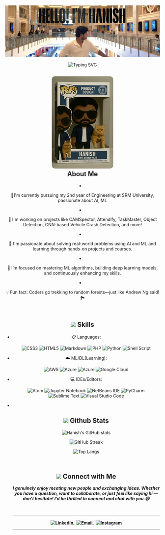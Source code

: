 
  <p>
  <img src="https://github.com/hanish9193/hanish9193/blob/main/back.jpg?raw=true" alt="Back Image">
</p>

<div align="center">
<p><img src="https://readme-typing-svg.herokuapp.com?font=ROBOT&amp;size=25&amp;color=39FF14&amp;background=000000&amp;center=true&amp;vCenter=true&amp;width=490&amp;lines=%3E+Welcome+to+my+GitHub+profile...!" alt="Typing SVG"></p>
<!-- About Me Section with Heading and Image -->
<h2 id="--about-me" align="center">
  <img src="https://github.com/hanish9193/hanish9193/blob/main/pic.jpg?raw=true" alt="About Me" width="200" style="border-radius: 10px;"><br>
  <b>About Me</b>
</h2>

<li>
<p>🔭I'm currently pursuing my 2nd year of Engineering at SRM University, passionate about AI, ML</p>
</li>
<li>
<p>🤖 I'm working on projects like CAMSpector, Attendify, TaskMaster, Object Detection, CNN-based Vehicle Crash Detection, and more!</p>
</li>
<li>
<p>💬 I'm passionate about solving real-world problems using AI and ML and learning through hands-on projects and courses.</p>
</li>
<li>
<p>🧠 I’m focused on mastering ML algorithms, building deep learning models, and continuously enhancing my skills.</p>
</li>
<li>
<p>💡 Fun fact: Coders go trekking to random forests—just like Andrew Ng said! 🏞️</p>
</li>
</ul>
<br>
<h2 id="-skills"><img src="https://media2.giphy.com/media/QssGEmpkyEOhBCb7e1/giphy.gif?cid=ecf05e47a0n3gi1bfqntqmob8g9aid1oyj2wr3ds3mg700bl&amp;rid=giphy.gif" width="25"><b> Skills</b></h2>
<p align="center">
</p><ul>
<li>
<p>📋 Languages:</p>
<p><img src="https://img.shields.io/badge/css3-%231572B6.svg?style=for-the-badge&amp;logo=css3&amp;logoColor=white" alt="CSS3">
<img src="https://img.shields.io/badge/html5-%23E34F26.svg?style=for-the-badge&amp;logo=html5&amp;logoColor=white" alt="HTML5">
<img src="https://img.shields.io/badge/c-%2300599C.svg?style=for-the-badge&logo=c&logoColor=white" alt="Markdown">
<img src="https://img.shields.io/badge/c++-%2300599C.svg?style=for-the-badge&logo=c%2B%2B&logoColor=white" alt="PHP">
<img src="https://img.shields.io/badge/python-3670A0?style=for-the-badge&amp;logo=python&amp;logoColor=ffdd54" alt="Python">
<img src="https://img.shields.io/badge/java-%23ED8B00.svg?style=for-the-badge&logo=openjdk&logoColor=white" alt="Shell Script"></p>
</li>
<li>
<p>☁️ ML/DL(Learning):</p>
<p><img src="https://img.shields.io/badge/TensorFlow-%23FF6F00.svg?style=for-the-badge&logo=TensorFlow&logoColor=white" alt="AWS">
<img src="https://img.shields.io/badge/Matplotlib-%23ffffff.svg?style=for-the-badge&logo=Matplotlib&logoColor=black" alt="Azure">
<img src="https://img.shields.io/badge/pandas-%23150458.svg?style=for-the-badge&logo=pandas&logoColor=white" alt="Azure">
<img src="https://img.shields.io/badge/numpy-%23013243.svg?style=for-the-badge&logo=numpy&logoColor=white" alt="Google Cloud"></p>
</li>
<li>
<p>💻 IDEs/Editors:</p>
<p><img src="https://img.shields.io/badge/IntelliJIDEA-000000.svg?style=for-the-badge&logo=intellij-idea&logoColor=white" alt="Atom">
<img src="https://img.shields.io/badge/jupyter-%23FA0F00.svg?style=for-the-badge&amp;logo=jupyter&amp;logoColor=white" alt="Jupyter Notebook">
<img src="https://img.shields.io/badge/Replit-DD1200?style=for-the-badge&logo=Replit&logoColor=white" alt="NetBeans IDE">
<img src="https://img.shields.io/badge/pycharm-143?style=for-the-badge&amp;logo=pycharm&amp;logoColor=black&amp;color=black&amp;labelColor=green" alt="PyCharm">
<img src="https://img.shields.io/badge/Google%20Colab-%23F9A825.svg?style=for-the-badge&logo=googlecolab&logoColor=white" alt="Sublime Text">
<img src="https://img.shields.io/badge/Visual%20Studio%20Code-0078d7.svg?style=for-the-badge&amp;logo=visual-studio-code&amp;logoColor=white" alt="Visual Studio Code"></p>
</li>
<li>
<br> 
<h2 id="-github-stats"><img src="https://media.giphy.com/media/iY8CRBdQXODJSCERIr/giphy.gif" width="25"> <b>Github Stats</b></h2>
<p align="center">
  <img src="https://github-readme-stats.vercel.app/api?username=hanish9193&show_icons=true&theme=tokyonight" alt="Hanish's GitHub stats" />
</p>

<p align="center">
  <img src="https://github-readme-streak-stats.herokuapp.com/?user=hanish9193&theme=tokyonight" alt="GitHub Streak" />
</p>

<p align="center">
  <img src="https://github-readme-stats.vercel.app/api/top-langs/?username=hanish9193&layout=compact&theme=tokyonight" alt="Top Langs" />
</p>
<br>
<h2 id="-connect-with-me"><img src="https://media.giphy.com/media/LnQjpWaON8nhr21vNW/giphy.gif" width="30"> <b>Connect with Me</b></h2>
<p><em><b>I genuinely enjoy meeting new people and exchanging ideas. Whether you have a question, want to collaborate, or just feel like saying hi — don’t hesitate! I’d be thrilled to connect and chat with you.😄</em></p>
<br>
<hr>
<p align="center">
  <a href="https://www.linkedin.com/in/hanish-kumar-a5404a299/" target="_blank">
    <img align="center" src="https://i.pinimg.com/originals/de/b4/6f/deb46f02a59e3b3a2aa58fac16290d63.gif" alt="LinkedIn" height="40" width="45">
  </a>
  &nbsp;
  <a href="mailto:hanish.kumar9193@gmail.com" target="_blank">
    <img align="center" src="https://user-images.githubusercontent.com/86669668/171339003-ef5b5c96-eac8-478c-a9cc-318ca9477fce.gif" alt="Email" width="40">
  </a>
  &nbsp;
  <a href="https://www.instagram.com/hanish.kumar13/" target="_blank">
    <img align="center" src="https://media.tenor.com/Cb3z4eJXjTIAAAAi/instagram.gif" alt="Instagram" width="40">
  </a>
</p>
<hr>
